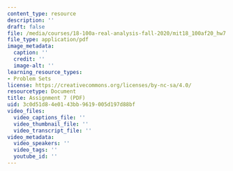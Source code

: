 ```yaml
---
content_type: resource
description: ''
draft: false
file: /media/courses/18-100a-real-analysis-fall-2020/mit18_100af20_hw7.pdf
file_type: application/pdf
image_metadata:
  caption: ''
  credit: ''
  image-alt: ''
learning_resource_types:
- Problem Sets
license: https://creativecommons.org/licenses/by-nc-sa/4.0/
resourcetype: Document
title: Assignment 7 (PDF)
uid: 3c0d51d8-4e01-43bb-9619-005d197d88bf
video_files:
  video_captions_file: ''
  video_thumbnail_file: ''
  video_transcript_file: ''
video_metadata:
  video_speakers: ''
  video_tags: ''
  youtube_id: ''
---
```

